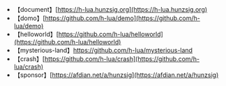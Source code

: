 * 【document】[https://h-lua.hunzsig.org](https://h-lua.hunzsig.org)
* 【domo】[https://github.com/h-lua/demo](https://github.com/h-lua/demo)
* 【helloworld】[https://github.com/h-lua/helloworld](https://github.com/h-lua/helloworld)
* 【mysterious-land】[https://github.com/h-lua/mysterious-land ](https://github.com/h-lua/mysterious-land )
* 【crash】[https://github.com/h-lua/crash](https://github.com/h-lua/crash)
* 【sponsor】[https://afdian.net/a/hunzsig](https://afdian.net/a/hunzsig)